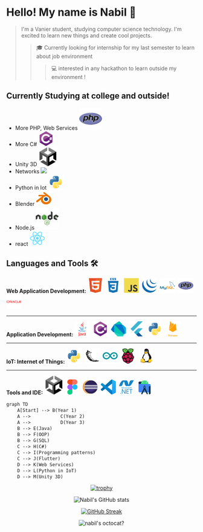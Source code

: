 
# Hello! My name is Nabil 🐬

> I'm a Vanier student, studying computer science technology. I'm excited to learn new things and create cool projects.
> > 🎓 Currently looking for internship for my last semester to learn about job environment
> > > 💻 interested in any hackathon to learn outside my environment !

## Currently Studying at college and outside!
- More PHP, Web Services <img src="https://github.com/devicons/devicon/blob/master/icons/php/php-original.svg" height="60"/>&nbsp;
- More C#   <img src="https://github.com/devicons/devicon/blob/master/icons/csharp/csharp-original.svg" title="C#" alt="C#" width="40"/>&nbsp;
- Unity 3D <img src="https://github.com/devicons/devicon/blob/master/icons/unity/unity-original.svg" width="50"/>
- Networks <img src="https://poggu.me/uploads/default/original/1X/d373f12185cba8262a3a850aa850485de5a6e1e3.png" width="50"/>
- Python in Iot <img src="https://github.com/devicons/devicon/blob/master/icons/python/python-original.svg" width="40"/>&nbsp;
- Blender <img src="https://github.com/devicons/devicon/blob/master/icons/blender/blender-original.svg" width="40"/>
- Node.js <img src="https://github.com/devicons/devicon/blob/master/icons/nodejs/nodejs-original-wordmark.svg" width="60"/>
- react <img src="https://github.com/devicons/devicon/blob/master/icons/react/react-original.svg" width="40"/>


## Languages and Tools 🛠️

<div>
      <b>Web Application Development:</b> 
    <img src="https://github.com/devicons/devicon/blob/master/icons/html5/html5-original.svg" title="HTML5" alt="HTML" width="40" height="40"/>&nbsp;
 <img src="https://github.com/devicons/devicon/blob/master/icons/css3/css3-plain-wordmark.svg"  title="CSS3" alt="CSS" width="40" height="40"/>&nbsp;
  <img src="https://github.com/devicons/devicon/blob/master/icons/javascript/javascript-original.svg" title="JavaScript" alt="JavaScript" width="40" height="40"/>&nbsp;
  <img src="https://github.com/devicons/devicon/blob/master/icons/jquery/jquery-original.svg" title="JQuery" alt="JQuery" width="40" height="40"/>&nbsp
  <img src="https://github.com/devicons/devicon/blob/master/icons/mysql/mysql-original-wordmark.svg" title="MySQL"  alt="MySQL" width="40" height="40"/>&nbsp;
  <img src="https://github.com/devicons/devicon/blob/master/icons/php/php-original.svg" title="PHP" alt="PHP" width="40" height="40"/>&nbsp;
  <img src="https://github.com/devicons/devicon/blob/master/icons/oracle/oracle-original.svg" title="Oracle" alt="Oracle" width="40" height="40"/>&nbsp;
<hr>
<b>Application Development:</b> 
  <img src="https://github.com/devicons/devicon/blob/master/icons/java/java-original-wordmark.svg" title="Java" alt="Java" width="40" height="40"/>&nbsp;
  <img src="https://github.com/devicons/devicon/blob/master/icons/csharp/csharp-original.svg" title="C#" alt="C#" width="40" height="40"/>&nbsp;
  <img src="https://github.com/devicons/devicon/blob/master/icons/dart/dart-original.svg" title="Dart" alt="Dart" width="40" height="40"/>&nbsp;
  <img src="https://github.com/devicons/devicon/blob/master/icons/flutter/flutter-original.svg" title="Flutter" alt="Flutter" width="40" height="40"/>&nbsp;
  <img src="https://github.com/devicons/devicon/blob/master/icons/python/python-original.svg" title="Python" alt="Python" width="40" height="40"/>&nbsp;
  <img src="https://github.com/devicons/devicon/blob/master/icons/firebase/firebase-plain-wordmark.svg" title="Firebase" alt="Firebase" width="40" height="40"/>&nbsp;
<hr>
  <b>IoT: Internet of Things:</b> 
    <img src="https://github.com/devicons/devicon/blob/master/icons/python/python-original.svg" title="Python" alt="Python" width="40" height="40"/>&nbsp;
    <img src="https://github.com/devicons/devicon/blob/master/icons/flask/flask-original.svg" title="flask" alt="flask" width="40" height="40"/>&nbsp;
<img src="https://github.com/devicons/devicon/blob/master/icons/arduino/arduino-original.svg" title="arduino" alt="arduino" width="40" height="40"/>&nbsp;
  <img src="https://github.com/devicons/devicon/blob/master/icons/raspberrypi/raspberrypi-original.svg" title="RPi" alt="RPi" width="40" height="40"/>&nbsp;
  <img src="https://github.com/devicons/devicon/blob/master/icons/linux/linux-original.svg" title="Linux" alt="Linux" width="40" height="40"/>&nbsp;
<hr>
<b>Tools and IDE:</b> 
    <img src="https://github.com/devicons/devicon/blob/master/icons/unity/unity-original.svg" width="50"/>
  <img src="https://github.com/devicons/devicon/blob/master/icons/figma/figma-original.svg" title="Figma" alt="Figma" width="40" height="40"/>&nbsp;
  <img src="https://github.com/devicons/devicon/blob/master/icons/eclipse/eclipse-original.svg" title="Eclipse" alt="Eclipse" width="40" height="40"/>&nbsp;
  <img src="https://github.com/devicons/devicon/blob/master/icons/vscode/vscode-original.svg" title="VSCode" alt="VSCode" width="40" height="40"/>&nbsp;
    <img src="https://github.com/devicons/devicon/blob/master/icons/dot-net/dot-net-plain-wordmark.svg" title="VSCode" alt="VSCode" width="40" height="40"/>&nbsp;
  <img src="https://github.com/devicons/devicon/blob/master/icons/androidstudio/androidstudio-original.svg" title="AndroidStudio" alt="AndroidStudio" width="40" height="40"/>&nbsp; 
</div>


```mermaid
graph TD
    A[Start] --> B(Year 1)
    A --> 			C(Year 2)
    A --> 			D(Year 3)
    B --> E(Java) 
    B --> F(OOP)
    B --> G(SQL)
    C --> H(C#)
    C --> I(Programming patterns)
    C --> J(Flutter)
    D --> K(Web Services)
    D --> L(Python in IoT)
    D --> M(Unity 3D)
```
<div align="center"
[![Top Langs](https://github-readme-stats.vercel.app/api/top-langs/?username=Nabil-Rn&layout=compact&theme=dark)](https://github.com/anuraghazra/github-readme-stats)

[![trophy](https://github-profile-trophy.vercel.app/?username=Nabil-Rn&theme=onedark)](https://github.comNabil-Rn/github-profile-trophy)

![Nabil's GitHub stats](https://github-readme-stats.vercel.app/api?username=Nabil-Rn&show_icons=true&theme=tokyonight)

[![GitHub Streak](https://streak-stats.demolab.com/?user=Nabil-Rn&theme=dark)](https://git.io/streak-stats)

![nabil's octocat?](https://user-images.githubusercontent.com/98413966/203863893-a9a6dd93-047c-4c04-af27-f39f2361a2de.png)
</div>


